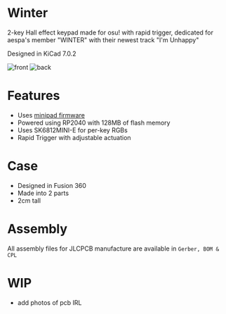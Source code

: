 # Winter
2-key Hall effect keypad made for osu! with rapid trigger, dedicated for aespa's member "WINTER" with their newest track "I'm Unhappy"

Designed in KiCad 7.0.2
 
![front](https://cdn.discordapp.com/attachments/1074021372432486440/1108327935171117056/Screenshot_25.png) ![back](https://cdn.discordapp.com/attachments/1074021372432486440/1108327935485694002/Screenshot_26_1.png)

# Features
- Uses [minipad firmware](https://github.com/minipadKB/minipad-firmware)
- Powered using RP2040 with 128MB of flash memory
- Uses SK6812MINI-E for per-key RGBs
- Rapid Trigger with adjustable actuation

# Case
- Designed in Fusion 360
- Made into 2 parts
- 2cm tall

# Assembly 
All assembly files for JLCPCB manufacture are available in `Gerber, BOM & CPL`

# WIP
- add photos of pcb IRL
